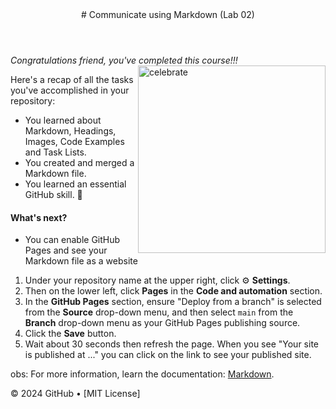 <header>
# Communicate using Markdown (Lab 02)
</header>

_Congratulations friend, you've completed this course!!!_
<img src=https://octodex.github.com/images/welcometocat.png alt=celebrate width=300 align=right>

Here's a recap of all the tasks you've accomplished in your repository:
- You learned about Markdown, Headings, Images, Code Examples and Task Lists.
- You created and merged a Markdown file.
- You learned an essential GitHub skill. 🎉

#### What's next?
- You can enable GitHub Pages and see your Markdown file as a website
1. Under your repository name at the upper right, click :gear: **Settings**.
2. Then on the lower left, click **Pages** in the **Code and automation** section.
3. In the **GitHub Pages** section, ensure "Deploy from a branch" is selected from the **Source** drop-down menu, and then select `main` from the **Branch** drop-down menu as your GitHub Pages publishing source.
4. Click the **Save** button.
5. Wait about 30 seconds then refresh the page. When you see "Your site is published at ..." you can click on the link to see your published site.

obs: For more information, learn the documentation: [Markdown](https://docs.github.com/github/writing-on-github).

<footer>
&copy; 2024 GitHub &bull; [MIT License]
</footer>
